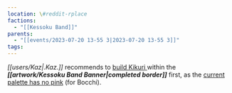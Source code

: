 ```yaml
---
location: \#reddit-rplace
factions:
  - "[[Kessoku Band]]"
parents:
  - "[[events/2023-07-20 13-55 3|2023-07-20 13-55 3]]"
tags:
---
```

*[[users/Kaz|.Kaz.]]* recommends to [build Kikuri ](https://discord.com/channels/1093664259273130084/1131230952119615600/1131585265895473212)within the ***[[artwork/Kessoku Band Banner|completed border]]*** first, as the [current palette has no pink](https://discord.com/channels/1093664259273130084/1131230952119615600/1131585307314229258) (for Bocchi).